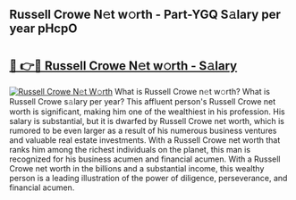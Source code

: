 ## Russell Crowe N𝚎t w𝚘rth - Part-YGQ S𝚊lary per year pHcpO

# <h2><a href="http://gc5alu.nevu.top/?p=Russell+Crowe">🔗 👉🔴 Russell Crowe N𝚎t w𝚘rth - S𝚊lary</a></h2>

[![Russell Crowe N𝚎t W𝚘rth](https://i.imgur.com/Oavwk0R.jpeg)](http://gc5alu.nevu.top/?p=Russell+Crowe)
What is Russell Crowe n𝚎t w𝚘rth? What is Russell Crowe s𝚊lary per year?
This affluent person's Russell Crowe net worth is significant, making him one of the wealthiest in his profession. His salary is substantial, but it is dwarfed by Russell Crowe net worth, which is rumored to be even larger as a result of his numerous business ventures and valuable real estate investments. With a Russell Crowe net worth that ranks him among the richest individuals on the planet, this man is recognized for his business acumen and financial acumen. With a Russell Crowe net worth in the billions and a substantial income, this wealthy person is a leading illustration of the power of diligence, perseverance, and financial acumen.
